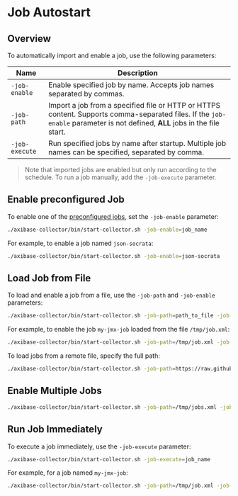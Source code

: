 # Job Autostart

## Overview

To automatically import and enable a job, use the following parameters:

**Name** | **Description**
----- | -----
`-job-enable` | Enable specified job by name. Accepts job names separated by commas.
`-job-path` | Import a job from a specified file or HTTP or HTTPS content. Supports comma-separated files. If the `job-enable` parameter is not defined, **ALL** jobs in the file start.
`-job-execute` | Run specified jobs by name after startup. Multiple job names can be specified, separated by comma.

> Note that imported jobs are enabled but only run according to the schedule. To run a job manually, add the `-job-execute` parameter.

## Enable preconfigured Job

To enable one of the [preconfigured jobs](./pre-configured-jobs.md), set the `-job-enable` parameter:

```sh
./axibase-collector/bin/start-collector.sh -job-enable=job_name
```

For example, to enable a job named `json-socrata`:

```sh
./axibase-collector/bin/start-collector.sh -job-enable=json-socrata
```

## Load Job from File

To load and enable a job from a file, use the `-job-path` and `-job-enable` parameters:

```sh
./axibase-collector/bin/start-collector.sh -job-path=path_to_file -job-enable=job_name
```

For example, to enable the job `my-jmx-job` loaded from the file `/tmp/job.xml`:

```sh
./axibase-collector/bin/start-collector.sh -job-path=/tmp/job.xml -job-enable=my-jmx-job
```

To load jobs from a remote file, specify the full path:

```sh
./axibase-collector/bin/start-collector.sh -job-path=https://raw.githubusercontent.com/axibase/axibase-collector/master/job-templates/icmp-ping.xml
```

## Enable Multiple Jobs

```sh
./axibase-collector/bin/start-collector.sh -job-path=/tmp/jobs.xml -job-enable=json-job,tcp-job
```

## Run Job Immediately

To execute a job immediately, use the `-job-execute` parameter:

```sh
./axibase-collector/bin/start-collector.sh -job-execute=job_name
```

For example, for a job named `my-jmx-job`:

```sh
./axibase-collector/bin/start-collector.sh -job-path=/tmp/job.xml -job-enable=my-jmx-job -job-execute=json-my-jmx-job
```
